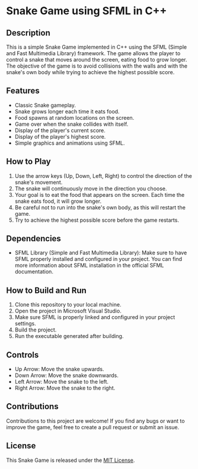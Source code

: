 # Snake Game using SFML in C++

## Description
This is a simple Snake Game implemented in C++ using the SFML (Simple and Fast Multimedia Library) framework. The game allows the player to control a snake that moves around the screen, eating food to grow longer. The objective of the game is to avoid collisions with the walls and with the snake's own body while trying to achieve the highest possible score.

## Features
- Classic Snake gameplay.
- Snake grows longer each time it eats food.
- Food spawns at random locations on the screen.
- Game over when the snake collides with itself.
- Display of the player's current score.
- Display of the player's highest score.
- Simple graphics and animations using SFML.

## How to Play
1. Use the arrow keys (Up, Down, Left, Right) to control the direction of the snake's movement.
2. The snake will continuously move in the direction you choose.
3. Your goal is to eat the food that appears on the screen. Each time the snake eats food, it will grow longer.
4. Be careful not to run into the snake's own body, as this will restart the game.
5. Try to achieve the highest possible score before the game restarts.

## Dependencies
- SFML Library (Simple and Fast Multimedia Library): Make sure to have SFML properly installed and configured in your project. You can find more information about SFML installation in the official SFML documentation.

## How to Build and Run
1. Clone this repository to your local machine.
2. Open the project in Microsoft Visual Studio.
3. Make sure SFML is properly linked and configured in your project settings.
4. Build the project.
5. Run the executable generated after building.

## Controls
- Up Arrow: Move the snake upwards.
- Down Arrow: Move the snake downwards.
- Left Arrow: Move the snake to the left.
- Right Arrow: Move the snake to the right.

## Contributions
Contributions to this project are welcome! If you find any bugs or want to improve the game, feel free to create a pull request or submit an issue.

## License
This Snake Game is released under the [MIT License](LICENSE).
